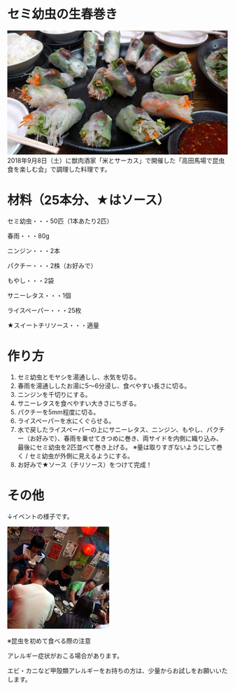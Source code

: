 # セミ幼虫の生春巻き
![セミ幼虫の生春巻き](セミ幼虫の生春巻き.webp)
2018年9月8日（土）に獣肉酒家「米とサーカス」で開催した「高田馬場で昆虫食を楽しむ会」で調理した料理です。


# 材料（25本分、★はソース）

セミ幼虫・・・50匹（1本あたり2匹）

春雨・・・80g

ニンジン・・・2本

パクチー・・・2株（お好みで）

もやし・・・2袋

サニーレタス・・・1個

ライスペーパー・・・25枚

★スイートチリソース・・・適量


# 作り方
1. セミ幼虫とモヤシを湯通しし、水気を切る。
2. 春雨を湯通ししたお湯に5～6分浸し、食べやすい長さに切る。
3. ニンジンを千切りにする。
4. サニーレタスを食べやすい大きさにちぎる。
5. パクチーを5mm程度に切る。
6. ライスペーパーを水にくぐらせる。
7. 水で戻したライスペーパーの上にサニーレタス、ニンジン、もやし、パクチー（お好みで）、春雨を乗せてきつめに巻き、両サイドを内側に織り込み、最後にセミ幼虫を2匹並べて巻き上げる。
※量は取りすぎないようにして巻く / セミ幼虫が外側に見えるようにする。
8. お好みで★ソース（チリソース）をつけて完成！

# その他
↓イベントの様子です。

![イベント風景](イベント風景.webp)

※昆虫を初めて食べる際の注意

アレルギー症状がおこる場合があります。

エビ・カニなど甲殻類アレルギーをお持ちの方は、少量からお試しをお願いいたします。